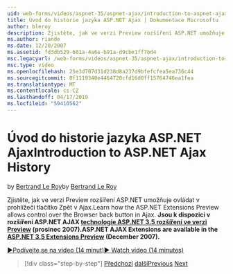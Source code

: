 ```yaml
---
uid: web-forms/videos/aspnet-35/aspnet-ajax/introduction-to-aspnet-ajax-history
title: Úvod do historie jazyka ASP.NET Ajax | Dokumentace Microsoftu
author: bleroy
description: Zjistěte, jak ve verzi Preview rozšíření ASP.NET umožňuje ovládat v prohlížeči tlačítko Zpět v Ajax. ASP.NET AJAX rozšíření jsou k dispozici v Extens technologie ASP.NET 3.5...
ms.author: riande
ms.date: 12/20/2007
ms.assetid: fd3db529-601a-4a6e-b91a-d9cbe1ff7bd4
msc.legacyurl: /web-forms/videos/aspnet-35/aspnet-ajax/introduction-to-aspnet-ajax-history
msc.type: video
ms.openlocfilehash: 25e3d707d31d238d8a237d9bfefcfea5ea736c44
ms.sourcegitcommit: 0f1119340e4464720cfd16d0ff15764746ea1fea
ms.translationtype: MT
ms.contentlocale: cs-CZ
ms.lasthandoff: 04/17/2019
ms.locfileid: "59410562"
---
```

# <a name="introduction-to-aspnet-ajax-history"></a><span data-ttu-id="ba811-104">Úvod do historie jazyka ASP.NET Ajax</span><span class="sxs-lookup"><span data-stu-id="ba811-104">Introduction to ASP.NET Ajax History</span></span>

<span data-ttu-id="ba811-105">by [Bertrand Le Roy](https://github.com/bleroy)</span><span class="sxs-lookup"><span data-stu-id="ba811-105">by [Bertrand Le Roy](https://github.com/bleroy)</span></span>

<span data-ttu-id="ba811-106">Zjistěte, jak ve verzi Preview rozšíření ASP.NET umožňuje ovládat v prohlížeči tlačítko Zpět v Ajax.</span><span class="sxs-lookup"><span data-stu-id="ba811-106">Learn how the ASP.NET Extensions Preview allows control over the Browser back button in Ajax.</span></span> <span data-ttu-id="ba811-107">**Jsou k dispozici v rozšíření ASP.NET AJAX [technologie ASP.NET 3.5 rozšíření ve verzi Preview](https://www.asp.net/downloads/35-sp1#find) (prosinec 2007).**</span><span class="sxs-lookup"><span data-stu-id="ba811-107">**ASP.NET AJAX Extensions are available in the [ASP.NET 3.5 Extensions Preview](https://www.asp.net/downloads/35-sp1#find) (December 2007).**</span></span>

[<span data-ttu-id="ba811-108">&#9654;Podívejte se na video (14 minut)</span><span class="sxs-lookup"><span data-stu-id="ba811-108">&#9654; Watch video (14 minutes)</span></span>](https://channel9.msdn.com/Blogs/ASP-NET-Site-Videos/introduction-to-aspnet-ajax-history)

> [!div class="step-by-step"]
> <span data-ttu-id="ba811-109">[Předchozí](adonet-data-services-with-aspnet-ajax-support.md)
> [další](using-script-combining-to-improve-ajax-performance.md)</span><span class="sxs-lookup"><span data-stu-id="ba811-109">[Previous](adonet-data-services-with-aspnet-ajax-support.md)
[Next](using-script-combining-to-improve-ajax-performance.md)</span></span>
